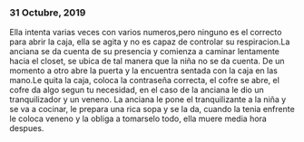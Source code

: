 ### 31 Octubre, 2019

Ella intenta varias veces con varios numeros,pero ninguno es el correcto para abrir la caja, ella se agita y no es capaz de controlar su respiracion.La anciana se da cuenta de su presencia y comienza a caminar lentamente hacia el closet, se ubica de tal manera que la niña no se da cuenta. De un momento a  otro abre la puerta y la encuentra sentada con la caja en las mano.Le quita la caja, coloca la contraseña correcta, el cofre se abre, el cofre da algo segun tu necesidad, en el caso de la anciana le dio un tranquilizador y un veneno. La anciana le pone el tranquilizante a la niña y se va a cocinar, le prepara una rica sopa y se la da, cuando la tenia enfrente le coloca veneno y la obliga a tomarselo todo, ella muere media hora despues.
